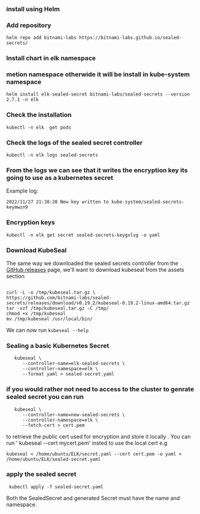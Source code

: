 ### install using Helm

### Add repository

```helm repo add bitnami-labs https://bitnami-labs.github.io/sealed-secrets/```

### Install chart in elk namespace 

### metion namespace otherwide it will be install in kube-system namespace

```helm install elk-sealed-secret bitnami-labs/sealed-secrets --version 2.7.1 -n elk```

### Check the installation

```kubectl -n elk  get pods```

### Check the logs of the sealed secret controller

```kubectl -n elk logs sealed-secrets ```

### From the logs we can see that it writes the encryption key its going to use as a kubernetes secret
Example log:

```2022/11/27 21:38:20 New key written to kube-system/sealed-secrets-keymwzn9```

### Encryption keys

```kubectl -n elk get secrets
kubectl -n elk get secret sealed-secrets-keygxlvg -o yaml
```

### Download KubeSeal

The same way we downloaded the sealed secrets controller from the [GitHub releases](https://github.com/bitnami-labs/sealed-secrets/releases) page,
we'll want to download kubeseal from the assets section 
```

curl -L -o /tmp/kubeseal.tar.gz \
https://github.com/bitnami-labs/sealed-secrets/releases/download/v0.19.2/kubeseal-0.19.2-linux-amd64.tar.gz
tar -xzf /tmp/kubeseal.tar.gz -C /tmp/
chmod +x /tmp/kubeseal
mv /tmp/kubeseal /usr/local/bin/
```
We can now run `kubeseal --help`

### Sealing a basic Kubernetes Secret
 
```
   kubeseal \
      --controller-name=elk-sealed-secrets \
      --controller-namespace=elk \
      --format yaml > sealed-secret.yaml
```
### if you would rather not need to access to the cluster to genrate sealed secret you can run

```
   kubeseal \
      --controller-name=new-sealed-secrets \
      --controller-namespace=elk \
      --fetch-cert > cert.pem
```
to retrieve the public cert used for encryption and store it locally . You can run ' kubeseal --cert mycert.pem' insted to use the local cert e.g 
```
kubeseal < /home/ubuntu/ELK/secret.yaml --cert cert.pem -o yaml > /home/ubuntu/ELK/sealed-secret.yaml 
```

### apply the sealed secret 

``` kubectl apply -f sealed-secret.yaml```

Both the SealedSecret and generated Secret must have the name and namespace.
